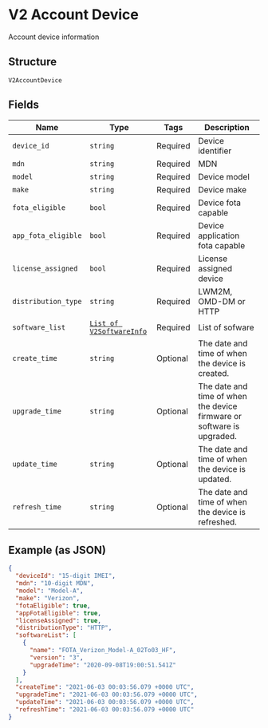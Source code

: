 
# V2 Account Device

Account device information

## Structure

`V2AccountDevice`

## Fields

| Name | Type | Tags | Description |
|  --- | --- | --- | --- |
| `device_id` | `string` | Required | Device identifier |
| `mdn` | `string` | Required | MDN |
| `model` | `string` | Required | Device model |
| `make` | `string` | Required | Device make |
| `fota_eligible` | `bool` | Required | Device fota capable |
| `app_fota_eligible` | `bool` | Required | Device application fota capable |
| `license_assigned` | `bool` | Required | License assigned device |
| `distribution_type` | `string` | Required | LWM2M, OMD-DM or HTTP |
| `software_list` | [`List of V2SoftwareInfo`](../../doc/models/v2-software-info.md) | Required | List of sofware |
| `create_time` | `string` | Optional | The date and time of when the device is created. |
| `upgrade_time` | `string` | Optional | The date and time of when the device firmware or software is upgraded. |
| `update_time` | `string` | Optional | The date and time of when the device is updated. |
| `refresh_time` | `string` | Optional | The date and time of when the device is refreshed. |

## Example (as JSON)

```json
{
  "deviceId": "15-digit IMEI",
  "mdn": "10-digit MDN",
  "model": "Model-A",
  "make": "Verizon",
  "fotaEligible": true,
  "appFotaEligible": true,
  "licenseAssigned": true,
  "distributionType": "HTTP",
  "softwareList": [
    {
      "name": "FOTA_Verizon_Model-A_02To03_HF",
      "version": "3",
      "upgradeTime": "2020-09-08T19:00:51.541Z"
    }
  ],
  "createTime": "2021-06-03 00:03:56.079 +0000 UTC",
  "upgradeTime": "2021-06-03 00:03:56.079 +0000 UTC",
  "updateTime": "2021-06-03 00:03:56.079 +0000 UTC",
  "refreshTime": "2021-06-03 00:03:56.079 +0000 UTC"
}
```

